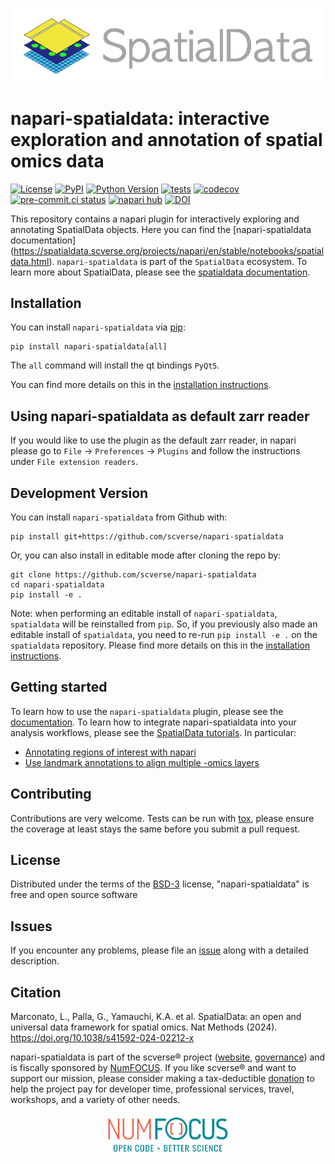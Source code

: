 ![SpatialData banner](https://github.com/scverse/spatialdata/blob/main/docs/_static/img/spatialdata_horizontal.png?raw=true)

# napari-spatialdata: interactive exploration and annotation of spatial omics data

[![License](https://img.shields.io/pypi/l/napari-spatialdata.svg?color=green)](https://github.com/scverse/napari-spatialdata/raw/main/LICENSE)
[![PyPI](https://img.shields.io/pypi/v/napari-spatialdata.svg?color=green)](https://pypi.org/project/napari-spatialdata)
[![Python Version](https://img.shields.io/pypi/pyversions/napari-spatialdata.svg?color=green)](https://python.org)
[![tests](https://github.com/scverse/napari-spatialdata/workflows/tests/badge.svg)](https://github.com/scverse/napari-spatialdata/actions)
[![codecov](https://codecov.io/gh/scverse/napari-spatialdata/branch/main/graph/badge.svg?token=ASqlOKnOj7)](https://codecov.io/gh/scverse/napari-spatialdata)
[![pre-commit.ci status](https://results.pre-commit.ci/badge/github/scverse/napari-spatialdata/main.svg)](https://results.pre-commit.ci/latest/github/scverse/napari-spatialdata/main)
[![napari hub](https://img.shields.io/endpoint?url=https://api.napari-hub.org/shields/napari-spatialdata)](https://napari-hub.org/plugins/napari-spatialdata)
[![DOI](https://zenodo.org/badge/477021400.svg)](https://zenodo.org/badge/latestdoi/477021400)

This repository contains a napari plugin for interactively exploring and annotating
SpatialData objects. Here you can find the [napari-spatialdata documentation]
(https://spatialdata.scverse.org/projects/napari/en/stable/notebooks/spatialdata.html). `napari-spatialdata` is part of the `SpatialData` ecosystem. To learn more about SpatialData, please see the [spatialdata documentation](https://spatialdata.scverse.org/).

## Installation

You can install `napari-spatialdata` via [pip]:

    pip install napari-spatialdata[all]

The `all` command will install the qt bindings `PyQt5`.

You can find more details on this in the [installation instructions](https://spatialdata.scverse.org/en/stable/installation.html).

## Using napari-spatialdata as default zarr reader

If you would like to use the plugin as the default zarr reader, in napari please go to `File` -> `Preferences`
-> `Plugins` and follow the instructions under `File extension readers`.

## Development Version

You can install `napari-spatialdata` from Github with:

    pip install git+https://github.com/scverse/napari-spatialdata

Or, you can also install in editable mode after cloning the repo by:

    git clone https://github.com/scverse/napari-spatialdata
    cd napari-spatialdata
    pip install -e .

Note: when performing an editable install of `napari-spatialdata`, `spatialdata`
will be reinstalled from `pip`. So, if you previously also made an editable install
of `spatialdata`, you need to re-run `pip install -e .` on the `spatialdata`
repository. Please find more details on this in the [installation instructions](https://spatialdata.scverse.org/en/stable/installation.html).

## Getting started

To learn how to use the `napari-spatialdata` plugin, please see the [documentation](https://spatialdata.scverse.org/projects/napari/en/stable/notebooks/spatialdata.html).
To learn how to integrate napari-spatialdata into your analysis workflows, please
see the [SpatialData tutorials](https://spatialdata.scverse.org/en/stable/tutorials/notebooks/notebooks.html). In particular:

- [Annotating regions of interest with napari](https://spatialdata.scverse.org/en/stable/tutorials/notebooks/notebooks/examples/napari_rois.html)
- [Use landmark annotations to align multiple -omics layers](https://spatialdata.scverse.org/en/stable/tutorials/notebooks/notebooks/examples/alignment_using_landmarks.html)

## Contributing

Contributions are very welcome. Tests can be run with [tox], please ensure
the coverage at least stays the same before you submit a pull request.

## License

Distributed under the terms of the [BSD-3] license,
"napari-spatialdata" is free and open source software

## Issues

If you encounter any problems, please file an [issue] along with a detailed description.

## Citation

Marconato, L., Palla, G., Yamauchi, K.A. et al. SpatialData: an open and universal data framework for spatial omics. Nat Methods (2024). https://doi.org/10.1038/s41592-024-02212-x

[napari]: https://github.com/napari/napari
[cookiecutter]: https://github.com/audreyr/cookiecutter
[@napari]: https://github.com/napari
[mit]: http://opensource.org/licenses/MIT
[bsd-3]: http://opensource.org/licenses/BSD-3-Clause
[gnu gpl v3.0]: http://www.gnu.org/licenses/gpl-3.0.txt
[gnu lgpl v3.0]: http://www.gnu.org/licenses/lgpl-3.0.txt
[apache software license 2.0]: http://www.apache.org/licenses/LICENSE-2.0
[mozilla public license 2.0]: https://www.mozilla.org/media/MPL/2.0/index.txt
[cookiecutter-napari-plugin]: https://github.com/napari/cookiecutter-napari-plugin
[tox]: https://tox.readthedocs.io/en/latest/
[pip]: https://pypi.org/project/pip/
[pypi]: https://pypi.org/
[issue]: https://github.com/scverse/napari-spatialdata/issues
[//]: # "numfocus-fiscal-sponsor-attribution"

napari-spatialdata is part of the scverse® project ([website](https://scverse.org), [governance](https://scverse.org/about/roles)) and is fiscally sponsored by [NumFOCUS](https://numfocus.org/).
If you like scverse® and want to support our mission, please consider making a tax-deductible [donation](https://numfocus.org/donate-to-scverse) to help the project pay for developer time, professional services, travel, workshops, and a variety of other needs.

<div align="center">
<a href="https://numfocus.org/project/scverse">
  <img
    src="https://raw.githubusercontent.com/numfocus/templates/master/images/numfocus-logo.png"
    width="200"
  >
</a>
</div>
